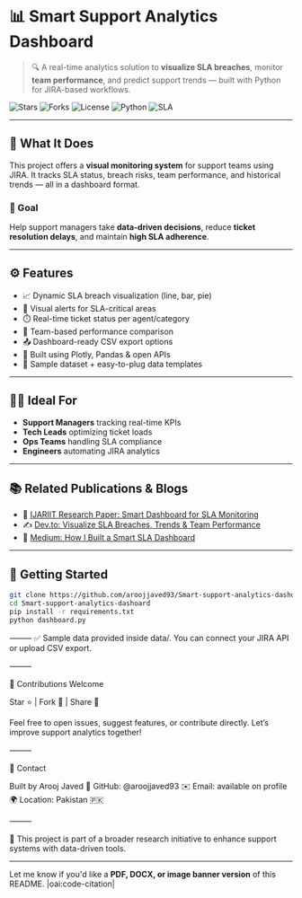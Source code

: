 # 📊 Smart Support Analytics Dashboard

> 🔍 A real-time analytics solution to **visualize SLA breaches**, monitor **team performance**, and predict support trends — built with Python for JIRA-based workflows.

![Stars](https://img.shields.io/github/stars/aroojjaved93/Smart-support-analytics-dashoard?style=social)
![Forks](https://img.shields.io/github/forks/aroojjaved93/Smart-support-analytics-dashoard?style=social)
![License](https://img.shields.io/github/license/aroojjaved93/Smart-support-analytics-dashoard)
![Python](https://img.shields.io/badge/Made%20with-Python-blue)
![SLA](https://img.shields.io/badge/Focus-SLA%20Monitoring-orange)

---

## 🚀 What It Does

This project offers a **visual monitoring system** for support teams using JIRA. It tracks SLA status, breach risks, team performance, and historical trends — all in a dashboard format.

### 🎯 Goal
Help support managers take **data-driven decisions**, reduce **ticket resolution delays**, and maintain **high SLA adherence**.

---

## ⚙️ Features

- 📈 Dynamic SLA breach visualization (line, bar, pie)
- 🧠 Visual alerts for SLA-critical areas
- ⏱️ Real-time ticket status per agent/category
- 💼 Team-based performance comparison
- 📤 Dashboard-ready CSV export options
- 🔄 Built using Plotly, Pandas & open APIs
- 📁 Sample dataset + easy-to-plug data templates

---

## 🧑‍💼 Ideal For

- **Support Managers** tracking real-time KPIs
- **Tech Leads** optimizing ticket loads
- **Ops Teams** handling SLA compliance
- **Engineers** automating JIRA analytics

---

## 📚 Related Publications & Blogs

- 📄 [IJARIIT Research Paper: Smart Dashboard for SLA Monitoring](https://www.ijariit.com/manuscript/ai-powered-dashboard-for-sla-monitoring-and-team-performance-in-jira/)
- ✍️ [Dev.to: Visualize SLA Breaches, Trends & Team Performance](https://dev.to/aroojjaved93/smart-support-analytics-dashboard-visualize-sla-breaches-trends-team-performance-26og)
- 📝 [Medium: How I Built a Smart SLA Dashboard](https://aroojjaved93.medium.com/how-i-built-a-smart-sla-dashboard-to-predict-breaches-and-boost-support-efficiency-8ca9e8cd7dfc)

---

## 🚀 Getting Started

```bash
git clone https://github.com/aroojjaved93/Smart-support-analytics-dashoard.git
cd Smart-support-analytics-dashoard
pip install -r requirements.txt
python dashboard.py

```

⸻
✅ Sample data provided inside data/. You can connect your JIRA API or upload CSV export.

⸻

🙌 Contributions Welcome

Star ⭐ | Fork 🍴 | Share 🔁

Feel free to open issues, suggest features, or contribute directly. Let’s improve support analytics together!

⸻

📩 Contact

Built by Arooj Javed
🔗 GitHub: @aroojjaved93
✉️ Email: available on profile
🌍 Location: Pakistan 🇵🇰

⸻

📌 This project is part of a broader research initiative to enhance support systems with data-driven tools.

---

Let me know if you'd like a **PDF, DOCX, or image banner version** of this README. |oai:code-citation|
